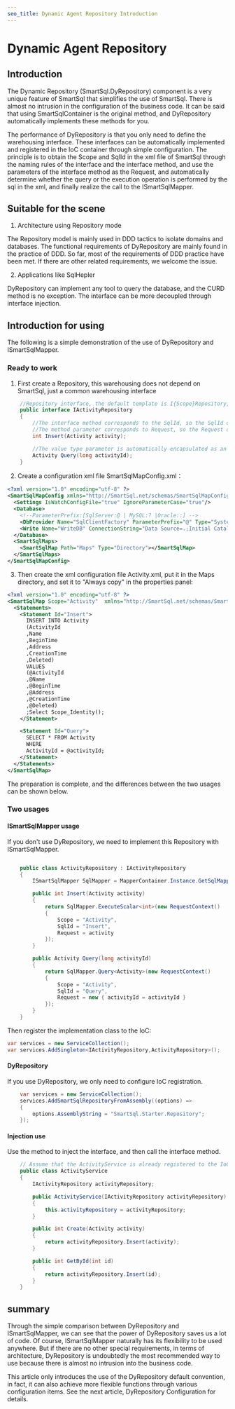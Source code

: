 ```yaml
---
seo_title: Dynamic Agent Repository Introduction
---
```


# Dynamic Agent Repository

## Introduction

The Dynamic Repository (SmartSql.DyRepository) component is a very unique feature of SmartSql that simplifies the use of SmartSql. There is almost no intrusion in the configuration of the business code. It can be said that using SmartSqlContainer is the original method, and DyRepository automatically implements these methods for you.

The performance of DyRepository is that you only need to define the warehousing interface. These interfaces can be automatically implemented and registered in the IoC container through simple configuration. The principle is to obtain the Scope and SqlId in the xml file of SmartSql through the naming rules of the interface and the interface method, and use the parameters of the interface method as the Request, and automatically determine whether the query or the execution operation is performed by the sql in the xml, and finally realize the call to the ISmartSqlMapper.

## Suitable for the scene

1. Architecture using Repository mode

The Repository model is mainly used in DDD tactics to isolate domains and databases. The functional requirements of DyRepository are mainly found in the practice of DDD. So far, most of the requirements of DDD practice have been met. If there are other related requirements, we welcome the issue.

2. Applications like SqlHepler

DyRepository can implement any tool to query the database, and the CURD method is no exception. The interface can be more decoupled through interface injection.

## Introduction for using

The following is a simple demonstration of the use of DyRepository and ISmartSqlMapper.

### Ready to work

1. First create a Repository, this warehousing does not depend on SmartSql, just a common warehousing interface

``` csharp
    //Repository interface, the default template is I{Scope}Repository, so the scope of this interface is Activity
    public interface IActivityRepository
    {
        //The interface method corresponds to the SqlId, so the SqlId of this method is Insert.
        //The method parameter corresponds to Request, so the Request of this method is activity
        int Insert(Activity activity);

        //The value type parameter is automatically encapsulated as an object, so the request for this method is new { activityId = activityId }
        Activity Query(long activityId);
    }
```

2. Create a configuration xml file SmartSqlMapConfig.xml：

```xml
<?xml version="1.0" encoding="utf-8" ?>
<SmartSqlMapConfig xmlns="http://SmartSql.net/schemas/SmartSqlMapConfig.xsd">
  <Settings IsWatchConfigFile="true" IgnoreParameterCase="true"/>
  <Database>
    <!--ParameterPrefix:[SqlServer:@ | MySQL:? |Oracle::] -->
    <DbProvider Name="SqlClientFactory" ParameterPrefix="@" Type="System.Data.SqlClient.SqlClientFactory,System.Data.SqlClient"/>
    <Write Name="WriteDB" ConnectionString="Data Source=.;Initial Catalog=SmartSqlStarterDB;Integrated Security=True"/>
  </Database>
  <SmartSqlMaps>
    <SmartSqlMap Path="Maps" Type="Directory"></SmartSqlMap>
  </SmartSqlMaps>
</SmartSqlMapConfig>

```

3. Then create the xml configuration file Activity.xml, put it in the Maps directory, and set it to "Always copy" in the properties panel:

```xml
<?xml version="1.0" encoding="utf-8" ?>
<SmartSqlMap Scope="Activity"  xmlns="http://SmartSql.net/schemas/SmartSqlMap.xsd">
  <Statements>
    <Statement Id="Insert">
      INSERT INTO Activity
      (ActivityId
      ,Name
      ,BeginTime
      ,Address
      ,CreationTime
      ,Deleted)
      VALUES
      (@ActivityId
      ,@Name
      ,@BeginTime
      ,@Address
      ,@CreationTime
      ,@Deleted)
      ;Select Scope_Identity();
    </Statement>

    <Statement Id="Query">
      SELECT * FROM Activity
      WHERE
      ActivityId = @activityId;
    </Statement>
  </Statements>
</SmartSqlMap>
```

The preparation is complete, and the differences between the two usages can be shown below.

### Two usages

#### ISmartSqlMapper usage

If you don't use DyRepository, we need to implement this Repository with ISmartSqlMapper.

``` csharp

    public class ActivityRepository : IActivityRepository
    {
        ISmartSqlMapper SqlMapper = MapperContainer.Instance.GetSqlMapper();

        public int Insert(Activity activity)
        {
            return SqlMapper.ExecuteScalar<int>(new RequestContext()
            {
                Scope = "Activity",
                SqlId = "Insert",
                Request = activity
            });
        }

        public Activity Query(long activityId)
        {
            return SqlMapper.Query<Activity>(new RequestContext()
            {
                Scope = "Activity",
                SqlId = "Query",
                Request = new { activityId = activityId }
            });
        }
    }
```

Then register the implementation class to the IoC:

``` csharp
var services = new ServiceCollection();
var services.AddSingleton<IActivityRepository,ActivityRepository>();
```

#### DyRepository

If you use DyRepository, we only need to configure IoC registration.

``` csharp
    var services = new ServiceCollection();
    services.AddSmartSqlRepositoryFromAssembly((options) =>
    {
        options.AssemblyString = "SmartSql.Starter.Repository";
    });
```

#### Injection use

Use the method to inject the interface, and then call the interface method.

``` csharp
    // Assume that the ActivityService is already registered to the IoC container.
    public class ActivityService
    {
        IActivityRepository activityRepository;

        public ActivityService(IActivityRepository activityRepository)
        {
            this.activityRepository = activityRepository;
        }

        public int Create(Activity activity)
        {
            return activityRepository.Insert(activity);
        }

        public int GetById(int id)
        {
            return activityRepository.Insert(id);
        }
    }

```

## summary

Through the simple comparison between DyRepository and ISmartSqlMapper, we can see that the power of DyRepository saves us a lot of code. Of course, ISmartSqlMapper naturally has its flexibility to be used anywhere. But if there are no other special requirements, in terms of architecture, DyRepository is undoubtedly the most recommended way to use because there is almost no intrusion into the business code.

This article only introduces the use of the DyRepository default convention, in fact, it can also achieve more flexible functions through various configuration items. See the next article, DyRepository Configuration for details.